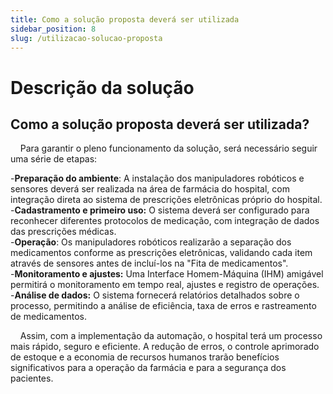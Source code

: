 ```yaml
---
title: Como a solução proposta deverá ser utilizada
sidebar_position: 8
slug: /utilizacao-solucao-proposta
---
```


# Descrição da solução

## Como a solução proposta deverá ser utilizada?

&nbsp;&nbsp;&nbsp;&nbsp;Para garantir o pleno funcionamento da solução, será necessário seguir uma série de etapas:

-**Preparação do ambiente**: A instalação dos manipuladores robóticos e sensores deverá ser realizada na área de farmácia do hospital, com integração direta ao sistema de prescrições eletrônicas próprio do hospital.  \
-**Cadastramento e primeiro uso:** O sistema deverá ser configurado para reconhecer diferentes protocolos de medicação, com integração de dados das prescrições médicas.  \
-**Operação**: Os manipuladores robóticos realizarão a separação dos medicamentos conforme as prescrições eletrônicas, validando cada item através de sensores antes de incluí-los na "Fita de medicamentos".  \
-**Monitoramento e ajustes:** Uma Interface Homem-Máquina (IHM) amigável permitirá o monitoramento em tempo real, ajustes e registro de operações.  \
-**Análise de dados:** O sistema fornecerá relatórios detalhados sobre o processo, permitindo a análise de eficiência, taxa de erros e rastreamento de medicamentos.

&nbsp;&nbsp;&nbsp;&nbsp;Assim, com a implementação da automação, o hospital terá um processo mais rápido, seguro e eficiente. A redução de erros, o controle aprimorado de estoque e a economia de recursos humanos trarão benefícios significativos para a operação da farmácia e para a segurança dos pacientes.


